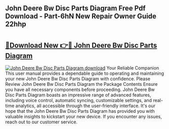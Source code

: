 ## John Deere Bw Disc Parts Diagram Free Pdf Download - Part-6hN New Repair Owner Guide 22hhp

# <h2><a href="http://dfswlw.blite.top/?on=John+Deere+Bw+Disc+Parts+Diagram">🔗Download New 👉🔴 John Deere Bw Disc Parts Diagram</a></h2>

[![John Deere Bw Disc Parts Diagram download](https://i.imgur.com/lujVjoI.png)](http://dfswlw.blite.top/?on=John+Deere+Bw+Disc+Parts+Diagram)
Your Reliable Companion This user manual provides a dependable guide to operating and maintaining your new John Deere Bw Disc Parts Diagram with confidence. Please Review John Deere Bw Disc Parts Diagram the Package Contents Ensure you have all necessary components before proceeding. John Deere Bw Disc Parts Diagram boasts an impressive range of advanced features, including voice control, automatic syncing, customizable settings, and real-time analytics, all accessible through the user-friendly interface. It's our hope that the John Deere Bw Disc Parts Diagram has provided you with valuable insights to kickstart your new device. If you encounter any issues, reach out to our customer service.
